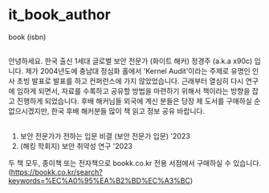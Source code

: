 # it_book_author
book (isbn)

##
안녕하세요. 한국 출신 1세대 글로벌 보안 전문가 (화이트 해커) 정경주 (a.k.a x90c) 입니다.
제가 2004년도에 충남대 정심화 홀에서 'Kernel Audit'이라는 주제로 유명인 인사 초빙 발표로 발표를 하고 컨퍼런스에 가지 않았었습니다.
근래부터 열심히 다시 연구에 임하게 되면서, 자료를 수록하고 공유할 방법을 마련하기 위해서 책이라는 방향을 잡고 진행하게 되었습니다.
후배 해커님들 외국에 계신 분들은 당장 제 도서를 구매하실 순 없으시겠지만, 한국 후배 해커분들 많이 책 읽고 정보 공유 바랍니다.
##

1.  보안 전문가가 전하는 입문 비결 (보안 전문가 입문) '2023
2.  (해킹 학회지) 보안 취약성 연구 '2023

두 책 모두, 종이책 또는 전자책으로 bookk.co.kr 전용 서점에서 구매하실 수 있습니다.<br>
(https://bookk.co.kr/search?keywords=%EC%A0%95%EA%B2%BD%EC%A3%BC)
